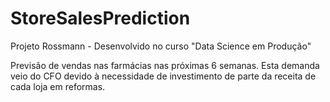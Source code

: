 # StoreSalesPrediction
Projeto Rossmann - Desenvolvido no curso "Data Science em Produção"

Previsão de vendas nas farmácias nas próximas 6 semanas. 
Esta demanda veio do CFO devido à necessidade de investimento de parte da receita de cada loja em reformas.


